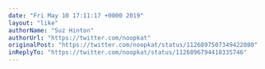 ```yaml
---
date: "Fri May 10 17:11:17 +0000 2019"
layout: "like"
authorName: "Suz Hinton"
authorUrl: "https://twitter.com/noopkat"
originalPost: "https://twitter.com/noopkat/status/1126897507349422080"
inReplyTo: "https://twitter.com/noopkat/status/1126896794418335746"
---
```

